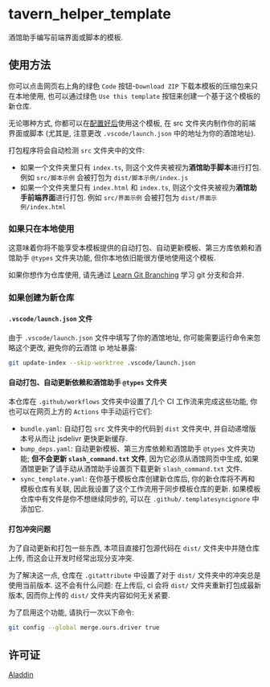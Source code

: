 # tavern_helper_template

酒馆助手编写前端界面或脚本的模板.

## 使用方法

你可以点击网页右上角的绿色 `Code` 按钮-`Download ZIP` 下载本模板的压缩包来只在本地使用, 也可以通过绿色 `Use this template` 按钮来创建一个基于这个模板的新仓库.

无论哪种方式, 你都可以在[配置好后](https://n0vi028.github.io/JS-Slash-Runner-Doc/guide/基本用法/如何正确使用酒馆助手.html)使用这个模板, 在 src 文件夹内制作你的前端界面或脚本 (尤其是, 注意更改 `.vscode/launch.json` 中的地址为你的酒馆地址).

打包程序将会自动检测 `src` 文件夹中的文件:

- 如果一个文件夹里只有 `index.ts`, 则这个文件夹被视为**酒馆助手脚本**进行打包. 例如 `src/脚本示例` 会被打包为 `dist/脚本示例/index.js`
- 如果一个文件夹里只有 `index.html` 和 `index.ts`, 则这个文件夹被视为**酒馆助手前端界面**进行打包. 例如 `src/界面示例` 会被打包为 `dist/界面示例/index.html`

### 如果只在本地使用

这意味着你将不能享受本模板提供的自动打包、自动更新模板、第三方库依赖和酒馆助手 `@types` 文件夹功能, 但你本地依旧能很方便地使用这个模板.

如果你想作为仓库使用, 请先通过 [Learn Git Branching](https://learngitbranching.js.org/?locale=zh_CN) 学习 git 分支和合并.

### 如果创建为新仓库

#### `.vscode/launch.json` 文件

由于 `.vscode/launch.json` 文件中填写了你的酒馆地址, 你可能需要运行命令来忽略这个更改, 避免你的云酒馆 ip 地址暴露:

```bash
git update-index --skip-worktree .vscode/launch.json
```

#### 自动打包、自动更新依赖和酒馆助手 `@types` 文件夹

本仓库在 `.github/workflows` 文件夹中设置了几个 CI 工作流来完成这些功能, 你也可以在网页上方的 `Actions` 中手动运行它们:

- `bundle.yaml`: 自动打包 `src` 文件夹中的代码到 `dist` 文件夹中, 并自动递增版本号从而让 jsdelivr 更快更新缓存.
- `bump_deps.yaml`: 自动更新模板、第三方库依赖和酒馆助手 `@types` 文件夹功能; **但不会更新 `slash_command.txt` 文件**, 因为它必须从酒馆网页中生成, 如果酒馆更新了请手动从酒馆助手设置页下载更新 `slash_command.txt` 文件.
- `sync_template.yaml`: 在你基于模板仓库创建新仓库后, 你的新仓库将不再和模板仓库有关联, 因此我设置了这个工作流用于同步模板仓库的更新. 如果模板仓库中有文件是你不想继续同步的, 可以在 `.github/.templatesyncignore` 中添加它.

#### 打包冲突问题

为了自动更新和打包一些东西, 本项目直接打包源代码在 `dist/` 文件夹中并随仓库上传, 而这会让开发时经常出现分支冲突.

为了解决这一点, 仓库在 `.gitattribute` 中设置了对于 `dist/` 文件夹中的冲突总是使用当前版本. 这不会有什么问题: 在上传后, ci 会将 `dist/` 文件夹重新打包成最新版本, 因而你上传的 `dist/` 文件夹内容如何无关紧要.

为了启用这个功能, 请执行一次以下命令:

```bash
git config --global merge.ours.driver true
```

## 许可证

[Aladdin](LICENSE)
